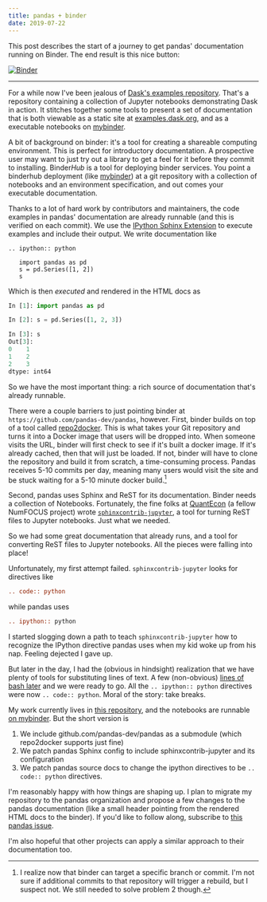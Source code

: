 ```yaml
---
title: pandas + binder
date: 2019-07-22
---
```


This post describes the start of a journey to get pandas' documentation running
on Binder. The end result is this nice button:

[![Binder](https://mybinder.org/badge_logo.svg)](https://mybinder.org/v2/gh/TomAugspurger/pandas-binder/master?filepath=build%2Fjupyter%2Fgetting_started%2F10min.ipynb)

---

For a while now I've been jealous of [Dask's examples
repository](https://github.com/dask/dask-examples). That's a repository containing a
collection of Jupyter notebooks demonstrating Dask in action. It stitches
together some tools to present a set of documentation that is both viewable
as a static site at [examples.dask.org](https://examples.dask.org), and as a executable notebooks
on [mybinder](https://mybinder.org/v2/gh/dask/dask-examples/master?urlpath=lab).

A bit of background on binder: it's a tool for creating a shareable computing
environment. This is perfect for introductory documentation. A prospective user
may want to just try out a library to get a feel for it before they commit to
installing. Binder*Hub* is a tool for deploying binder services. You point a
binderhub deployment (like [mybinder](https://mybinder.org)) at a git repository
with a collection of notebooks and an environment specification, and out comes
your executable documentation.

Thanks to a lot of hard work by contributors and maintainers, the code examples
in pandas' documentation are already runnable (and this is verified on each
commit). We use the [IPython Sphinx
Extension](https://ipython.readthedocs.io/en/stable/sphinxext.html) to execute
examples and include their output. We write documentation like

```
.. ipython:: python

   import pandas as pd
   s = pd.Series([1, 2])
   s
```

Which is then *executed* and rendered in the HTML docs as

```python
In [1]: import pandas as pd

In [2]: s = pd.Series([1, 2, 3])

In [3]: s
Out[3]:
0    1
1    2
2    3
dtype: int64
```

So we have the most important thing: a rich source of documentation that's
already runnable.

There were a couple barriers to just pointing binder at
`https://github.com/pandas-dev/pandas`, however. First, binder builds on top of
a tool called [repo2docker](https://repo2docker.readthedocs.io/en/latest/). This
is what takes your Git repository and turns it into a Docker image that users
will be dropped into. When someone visits the URL, binder will first check to
see if it's built a docker image. If it's already cached, then that will just be
loaded. If not, binder will have to clone the repository and build it from
scratch, a time-consuming process. Pandas receives 5-10 commits per day, meaning
many users would visit the site and be stuck waiting for a 5-10 minute docker
build.[^1]

Second, pandas uses Sphinx and ReST for its documentation. Binder needs a collection
of Notebooks. Fortunately, the fine folks at [QuantEcon](https://quantecon.org)
(a fellow NumFOCUS project) wrote
[`sphinxcontrib-jupyter`](https://sphinxcontrib-jupyter.readthedocs.io), a tool
for turning ReST files to Jupyter notebooks. Just what we needed.

So we had some great documentation that already runs, and a tool for converting
ReST files to Jupyter notebooks. All the pieces were falling into place!

Unfortunately, my first attempt failed. `sphinxcontrib-jupyter` looks for directives
like


```rst
.. code:: python
```

while pandas uses

```rst
.. ipython:: python

```

I started slogging down a path to teach `sphinxcontrib-jupyter` how to recognize
the IPython directive pandas uses when my kid woke up from his nap. Feeling
dejected I gave up.

But later in the day, I had the (obvious in hindsight) realization that we have
plenty of tools for substituting lines of text. A few (non-obvious) [lines of
bash
later](https://github.com/TomAugspurger/pandas-binder/blob/20fc3e8f52a05d4b291211a41ed3015f37758f81/Makefile#L4)
and we were ready to go. All the `.. ipython:: python` directives were now `..
code:: python`. Moral of the story: take breaks.

My work currently lives in [this repository](https://github.com/TomAugspurger/pandas-binder), and
the notebooks are runnable [on mybinder](https://mybinder.org/v2/gh/TomAugspurger/pandas-binder/master?filepath=build%2Fjupyter%2Fgetting_started%2F10min.ipynb). But the short version is

1. We include github.com/pandas-dev/pandas as a submodule (which repo2docker
   supports just fine)
2. We patch pandas Sphinx config to include sphinxcontrib-jupyter and its
   configuration
3. We patch pandas source docs to change the ipython directives to be `.. code::
   python` directives.

I'm reasonably happy with how things are shaping up. I plan to migrate my repository
to the pandas organization and propose a few changes to the pandas documentation
(like a small header pointing from the rendered HTML docs to the binder). If you'd like to follow along,
subscribe to [this pandas issue](https://github.com/pandas-dev/pandas/issues/27514).

I'm also hopeful that other projects can apply a similar approach to their documentation too.

[^1]: I realize now that binder can target a specific branch or commit. I'm not
      sure if additional commits to that repository will trigger a rebuild, but
      I suspect not. We still needed to solve problem 2 though.
